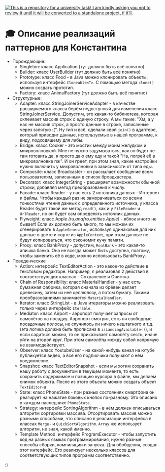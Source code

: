 [![This is a repository for a university task! I am kindly asking you not to review it until it will be converted to a standalone project, if it’ll.](https://github.com/anafro/anafro/blob/main/Banners/Github.Warning.University.png?raw=true "Click to open the list of the portfolio projects")](https://github.com/anafro/anafro/blob/main/Pages/portfolio-project-list.md)

# 🎓 Описание реализаций паттернов для Константина

* Порождающие:
  * Singleton: класс Application (тут должно быть всё понятно)
  * Builder: класс UserBuilder (тут должно быть всё понятно)
  * Prototype: класс Food - в Java можно клонировать объекты, используя интерфейс `Cloneable<T>`. С помощью метода `clone()` можно создать прототип.
  * Factory: класс AnimalFactory (тут должно быть всё понятно)
* Структурные:
  * Adapter: класс StringJoinerServiceAdapter - в качестве расширяемого класса берём недоступный для изменения класс StringJoinerService. Допустим, это какая-то библиотека, которая склеивает массив строк с единую строку. А мы такие: "Хм, а у нас не массив строк, а просто данные в строке, записанные через запятую :(". Ну тип и всё, сделали свой `join()` в адаптере, который приводит данные, используемые в нашей программе, к виду, подходящему для либы.
  * Bridge: класс Cooker - это мостик между моим желудком и микроволновкой. Мне не нужно задумываться, как он будет че там готовить да, я просто даю ему еду и такой "На, погрей её в микроволновке пж". И он греет, при этом зная, какие настройки нужно включить у микроволновки в зависимости от типа еды.
  * Composite: класс Broadcaster - он рассылает сообщение всем пользователям, записанным в список броадкастера.
  * Decorator: класс IntegerString - расширяет возможности обычной строки, добавляя метод преобразования к числу.
  * Facade: класс Reader - у нас есть 2 источника данных - Интернет и файлы. Чтобы каждый раз не заморачиваться со всеми тонкостями чтения данных с определенного источника, у класса Reader будет такой же метод `read()`, как и у `FileReader` и `UrlReader`, но он будет сам определять источник данных.
  * Flyweight: класс Apple _(ru.anafro.entities.Apple)_ - яблок много не бывает! Если их должно быть много, то мы можем их сгенерировать в `AppleGenerator`, используя одинаковые для них данные о цвете и сорте из `AppleContext`, при этом данные не будут копироваться, что сэкономит кучу памяти.
  * Proxy: класс BankProxy - допустим, `RealBank` - это какая-то апишка банка. Она не всегда может быть доступна, поэтому, чтобы заменить её в коде, можно использовать BankProxy.
* Поведенческие
  * Action: интерфейс TextEditorAction - это какое-то действие в текстовом редакторе. Например, я реализовал 2 действия в соответствующих классах - Сохранение и Очистка.
  * Chain of Responsibility: класс MaterialHandler - у нас есть бумажная фабрика, которая сначала из брёвен делает древесину, затем из неё целлюлозу, а потом бумагу. Такими преобразованиями занимается `MaterialHandler`.
  * Iterator: класс StringList - в Java итераторы можно реализовать только через интерфейс `Iterable`.
  * Mediator: класс Airport - аэропорт получает запросы от самолётов на посадку. Аэропорт смотрит, есть ли свободные посадочные полосы, не случилось ли ничего нештатного и т.д. (эта логика должна быть прописана в `isLandingAvailable()`), и если садиться можно, то он приказывает самолёту сесть, иначе уйти на второй круг. При этом самолёты между собой напрямую не взаимодействуют.
  * Observer: класс YoutubeUser - на какой-нибудь канал на ютубе публикуется видео, а все его подписчики получают о нём уведомление.
  * Snapshot: класс TextEditorSnapshot - если мы хотим сохранить нашу работу с документом в текущем моменте, то есть сохранить содержимое и позицию курсора в файле, мы делаем снимок объекта. После из этого объекта можно создать объект `TextEditor`-а
  * State: класс PhoneState - при разных состояниях смартфона он реагирует на нажатие боковых кнопок по-разному. Это описано в каждом наследнике `PhoneState`.
  * Strategy: интерфейс SortingAlgorithm - в нём должен описываться алгоритм сортировки массива. Отсортировать массив можно разными способами, что описано в реализации интерфейса в классах `Merge-` и `QuickSortAlgorithm`. `Array` же использует алгоритм, не зная, какой именно.
  * Template Method: интерфейс ProgramExecutor - чтобы запустить код на разных языках программирования, нужно разные способы сборки, компиляции и запуска. Для обобщения, создан этот интерфейс. Его реализует несколько классов для соответствующих типов программ соответственно.

:)
